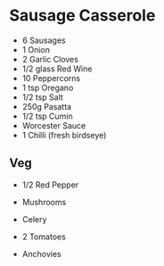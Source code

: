 # Sausage Casserole

- 6 Sausages
- 1 Onion
- 2 Garlic Cloves
- 1/2 glass Red Wine
- 10 Peppercorns
- 1 tsp Oregano
- 1/2 tsp Salt
- 250g Pasatta
- 1/2 tsp Cumin
- Worcester Sauce
- 1 Chilli (fresh birdseye)

## Veg
- 1/2 Red Pepper
- Mushrooms
- Celery
- 2 Tomatoes

- Anchovies
